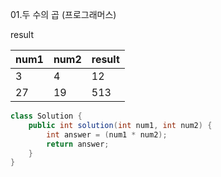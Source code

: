 01.두 수의 곱 (프로그래머스)

result  
  
|num1|num2|result|
|------|---|---|
|3|4|12|
|27|19|513|

```java
class Solution {
    public int solution(int num1, int num2) {
        int answer = (num1 * num2);
        return answer;
    }
}
```
